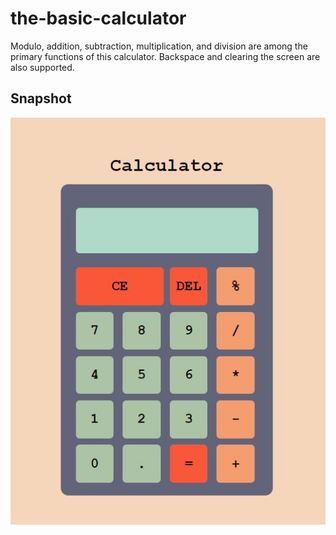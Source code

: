# the-basic-calculator
Modulo, addition, subtraction, multiplication, and division are among the primary functions of this calculator. Backspace and clearing the screen are also supported.

## Snapshot
![Preview-img](snapshot.jpg)